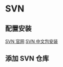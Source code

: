 # SVN

[SVN 官网]: https://tortoisesvn.net/
[SVN 中文包安装]:https://osdn.net/projects/tortoisesvn/storage/

## 配置安装

[SVN 官网]
[SVN 中文包安装]

## 添加 SVN 仓库
